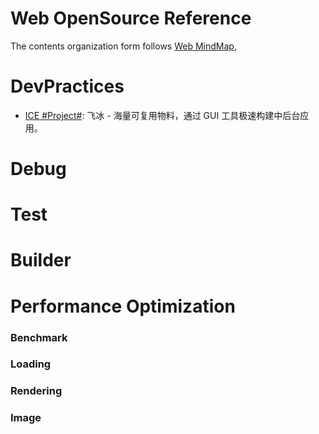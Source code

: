 # Web OpenSource Reference

The contents organization form follows [Web MindMap](),

# DevPractices

* [ICE #Project#](https://github.com/alibaba/ice): 飞冰 - 海量可复用物料，通过 GUI 工具极速构建中后台应用。

# Debug

# Test

# Builder

# Performance Optimization

### Benchmark

### Loading

### Rendering

### Image

